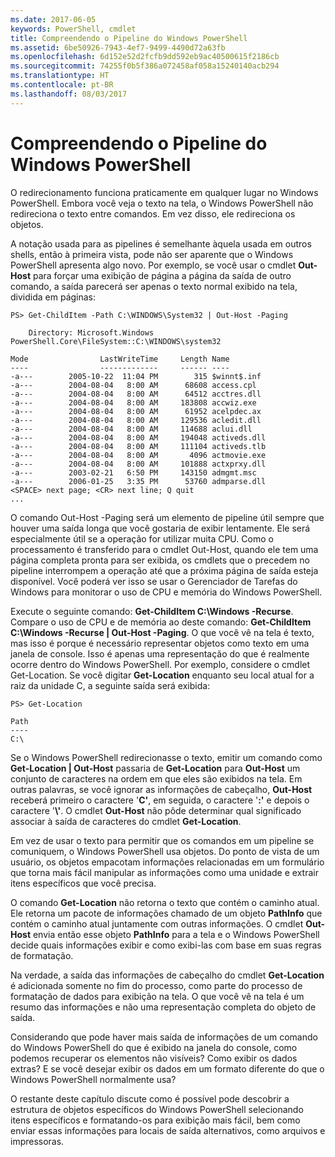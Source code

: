 ```yaml
---
ms.date: 2017-06-05
keywords: PowerShell, cmdlet
title: Compreendendo o Pipeline do Windows PowerShell
ms.assetid: 6be50926-7943-4ef7-9499-4490d72a63fb
ms.openlocfilehash: 6d152e52d2fcfb9dd592eb9ac40500615f2186cb
ms.sourcegitcommit: 74255f0b5f386a072458af058a15240140acb294
ms.translationtype: HT
ms.contentlocale: pt-BR
ms.lasthandoff: 08/03/2017
---
```

# <a name="understanding-the-windows-powershell-pipeline"></a>Compreendendo o Pipeline do Windows PowerShell
O redirecionamento funciona praticamente em qualquer lugar no Windows PowerShell. Embora você veja o texto na tela, o Windows PowerShell não redireciona o texto entre comandos. Em vez disso, ele redireciona os objetos.

A notação usada para as pipelines é semelhante àquela usada em outros shells, então à primeira vista, pode não ser aparente que o Windows PowerShell apresenta algo novo. Por exemplo, se você usar o cmdlet **Out-Host** para forçar uma exibição de página a página da saída de outro comando, a saída parecerá ser apenas o texto normal exibido na tela, dividida em páginas:

```
PS> Get-ChildItem -Path C:\WINDOWS\System32 | Out-Host -Paging

    Directory: Microsoft.Windows PowerShell.Core\FileSystem::C:\WINDOWS\system32

Mode                LastWriteTime     Length Name
----                -------------     ------ ----
-a---        2005-10-22  11:04 PM        315 $winnt$.inf
-a---        2004-08-04   8:00 AM      68608 access.cpl
-a---        2004-08-04   8:00 AM      64512 acctres.dll
-a---        2004-08-04   8:00 AM     183808 accwiz.exe
-a---        2004-08-04   8:00 AM      61952 acelpdec.ax
-a---        2004-08-04   8:00 AM     129536 acledit.dll
-a---        2004-08-04   8:00 AM     114688 aclui.dll
-a---        2004-08-04   8:00 AM     194048 activeds.dll
-a---        2004-08-04   8:00 AM     111104 activeds.tlb
-a---        2004-08-04   8:00 AM       4096 actmovie.exe
-a---        2004-08-04   8:00 AM     101888 actxprxy.dll
-a---        2003-02-21   6:50 PM     143150 admgmt.msc
-a---        2006-01-25   3:35 PM      53760 admparse.dll
<SPACE> next page; <CR> next line; Q quit
...
```

O comando Out-Host -Paging será um elemento de pipeline útil sempre que houver uma saída longa que você gostaria de exibir lentamente. Ele será especialmente útil se a operação for utilizar muita CPU. Como o processamento é transferido para o cmdlet Out-Host, quando ele tem uma página completa pronta para ser exibida, os cmdlets que o precedem no pipeline interrompem a operação até que a próxima página de saída esteja disponível. Você poderá ver isso se usar o Gerenciador de Tarefas do Windows para monitorar o uso de CPU e memória do Windows PowerShell.

Execute o seguinte comando: **Get-ChildItem C:\\Windows -Recurse**. Compare o uso de CPU e de memória ao deste comando: **Get-ChildItem C:\\Windows -Recurse | Out-Host -Paging**. O que você vê na tela é texto, mas isso é porque é necessário representar objetos como texto em uma janela de console. Isso é apenas uma representação do que é realmente ocorre dentro do Windows PowerShell. Por exemplo, considere o cmdlet Get-Location. Se você digitar **Get-Location** enquanto seu local atual for a raiz da unidade C, a seguinte saída será exibida:

```
PS> Get-Location

Path
----
C:\
```

Se o Windows PowerShell redirecionasse o texto, emitir um comando como **Get-Location | Out-Host** passaria de **Get-Location** para **Out-Host** um conjunto de caracteres na ordem em que eles são exibidos na tela. Em outras palavras, se você ignorar as informações de cabeçalho, **Out-Host** receberá primeiro o caractere '**C'**, em seguida, o caractere '**:'** e depois o caractere '**\\'**. O cmdlet **Out-Host** não pôde determinar qual significado associar à saída de caracteres do cmdlet **Get-Location**.

Em vez de usar o texto para permitir que os comandos em um pipeline se comuniquem, o Windows PowerShell usa objetos. Do ponto de vista de um usuário, os objetos empacotam informações relacionadas em um formulário que torna mais fácil manipular as informações como uma unidade e extrair itens específicos que você precisa.

O comando **Get-Location** não retorna o texto que contém o caminho atual. Ele retorna um pacote de informações chamado de um objeto **PathInfo** que contém o caminho atual juntamente com outras informações. O cmdlet **Out-Host** envia então esse objeto **PathInfo** para a tela e o Windows PowerShell decide quais informações exibir e como exibi-las com base em suas regras de formatação.

Na verdade, a saída das informações de cabeçalho do cmdlet **Get-Location** é adicionada somente no fim do processo, como parte do processo de formatação de dados para exibição na tela. O que você vê na tela é um resumo das informações e não uma representação completa do objeto de saída.

Considerando que pode haver mais saída de informações de um comando do Windows PowerShell do que é exibido na janela do console, como podemos recuperar os elementos não visíveis? Como exibir os dados extras? E se você desejar exibir os dados em um formato diferente do que o Windows PowerShell normalmente usa?

O restante deste capítulo discute como é possível pode descobrir a estrutura de objetos específicos do Windows PowerShell selecionando itens específicos e formatando-os para exibição mais fácil, bem como enviar essas informações para locais de saída alternativos, como arquivos e impressoras.


